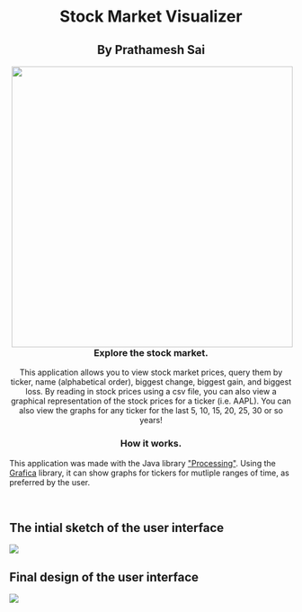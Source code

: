 # <h1 align="center">Stock Market Visualizer</h1>
<h2 align="center">By Prathamesh Sai</h2>
<img src="stock-visualizer-demo.gif" width="500" align="right"/>
<h3 align="center">Explore the stock market.</h3>
<p align="center">This application allows you to view stock market prices, query them by ticker, name (alphabetical order), biggest change, biggest gain, and biggest loss. By reading in stock prices using a csv file, you can also view a graphical representation of the stock prices for a ticker (i.e. AAPL).
You can also view the graphs for any ticker for the last 5, 10, 15, 20, 25, 30 or so years!<br>
<h3 align="center">How it works.</h3>
<p>This application was made with the Java library <a href="https://processing.org/">"Processing"</a>. Using the <a href="https://github.com/jagracar/grafica">Grafica</a> library, it can show graphs for tickers for mutliple ranges of time, as preferred by the user.</p> <br>

## The intial sketch of the user interface
<img src="https://i.imgur.com/MFNPSHq.png" />

## Final design of the user interface

<img src="https://i.imgur.com/i2VPTtL.png" />
